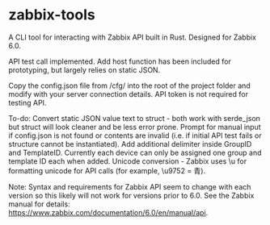 # zabbix-tools

A CLI tool for interacting with Zabbix API built in Rust.  Designed for Zabbix 6.0.

API test call implemented.  Add host function has been included for prototyping, but largely relies on static JSON.

Copy the config.json file from /cfg/ into the root of the project folder and modify with your server connection details.  API token is not required for testing API.

To-do:
Convert static JSON value text to struct - both work with serde_json but struct will look cleaner and be less error prone.
Prompt for manual input if config.json is not found or contents are invalid (i.e. if initial API test fails or structure cannot be instantiated).
Add additional delimiter inside GroupID and TemplateID.  Currently each device can only be assigned one group and template ID each when added.
Unicode conversion - Zabbix uses \u for formatting unicode for API calls (for example, \u9752 = 青).

Note:
Syntax and requirements for Zabbix API seem to change with each version so this likely will not work for versions prior to 6.0.  See the Zabbix manual for details: https://www.zabbix.com/documentation/6.0/en/manual/api.